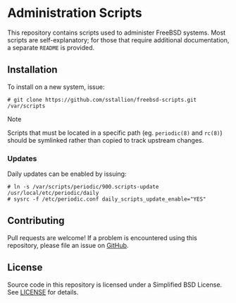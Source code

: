 # Administration Scripts

This repository contains scripts used to administer FreeBSD systems. Most
scripts are self-explanatory; for those that require additional documentation, a
separate `README` is provided.

## Installation

To install on a new system, issue:
```
# git clone https://github.com/sstallion/freebsd-scripts.git /var/scripts
```

> [!NOTE]
> Scripts that must be located in a specific path (eg. `periodic(8)` and
> `rc(8)`) should be symlinked rather than copied to track upstream changes.

### Updates

Daily updates can be enabled by issuing:
```
# ln -s /var/scripts/periodic/900.scripts-update /usr/local/etc/periodic/daily
# sysrc -f /etc/periodic.conf daily_scripts_update_enable="YES"
```

## Contributing

Pull requests are welcome! If a problem is encountered using this repository,
please file an issue on [GitHub][1].

## License

Source code in this repository is licensed under a Simplified BSD License. See
[LICENSE][2] for details.

[1]: https://github.com/sstallion/freebsd-scripts/issues
[2]: https://github.com/sstallion/freebsd-scripts/blob/master/LICENSE

